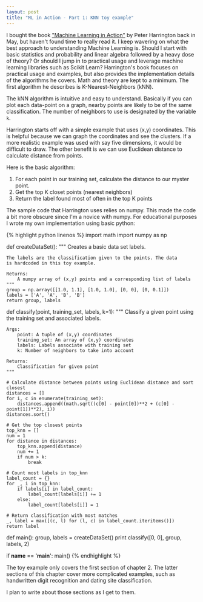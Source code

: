 ```yaml
---
layout: post
title: "ML in Action - Part 1: KNN toy example"
---
```


I bought the book ["Machine Learning in Action"](http://www.manning.com/pharrington/)
by Peter Harrington back in May, but haven't found time to really read it.
I keep wavering on what the best approach to understanding Machine Learning is.
Should I start with basic statistics and probability and linear algebra followed
by a heavy dose of theory? Or should I jump in to practical usage and leverage
machine learning libraries such as Scikit Learn? Harrington's book focuses on
practical usage and examples, but also provides the implementation details of
the algorithms he covers. Math and theory are kept to a minimum. The first
algorithm he describes is K-Nearest-Neighbors (kNN).

The kNN algorithm is intuitive and easy to understand. Basically if you can
plot each data-point on a graph, nearby points are likely to be of the same
classification. The number of neighbors to use is designated by the variable
`k`.

Harrington starts off with a simple example that uses (x,y) coordinates. This is
helpful because we can graph the coordinates and see the clusters. If a more
realistic example was used with say five dimensions, it would be difficult to
draw. The other benefit is we can use Euclidean distance to calculate distance
from points.

Here is the basic algorithm:

1. For each point in our training set, calculate the distance to our myster point.
2. Get the top K closet points (nearest neighbors)
3. Return the label found most of often in the top K points

The sample code that Harrington uses relies on numpy. This made the code a bit
more obscure since I'm a novice with numpy. For educational purposes I wrote my
own implementation using basic python:

{% highlight python linenos %}
import math
import numpy as np


def createDataSet():
    """
    Creates a basic data set labels.

    The labels are the classification given to the points. The data
    is hardcoded in this toy example.

    Returns:
        A numpy array of (x,y) points and a corresponding list of labels
    """
    group = np.array([[1.0, 1.1], [1.0, 1.0], [0, 0], [0, 0.1]])
    labels = ['A', 'A', 'B', 'B']
    return group, labels


def classify(point, training_set, labels, k=1):
    """
    Classify a given point using the training set and associated labels.

    Args:
        point: A tuple of (x,y) coordinates
        training_set: An array of (x,y) coordinates
        labels: Labels associate with training set
        k: Number of neighbors to take into account

    Returns:
        Classification for given point
    """

    # Calculate distance between points using Euclidean distance and sort closest
    distances = []
    for i, c in enumerate(training_set):
        distances.append((math.sqrt((c[0] - point[0])**2 + (c[0] - point[1])**2), i))
    distances.sort()

    # Get the top closest points
    top_knn = []
    num = 1
    for distance in distances:
        top_knn.append(distance)
        num += 1
        if num > k:
            break

    # Count most labels in top_knn
    label_count = {}
    for _, i in top_knn:
        if labels[i] in label_count:
            label_count[labels[i]] += 1
        else:
            label_count[labels[i]] = 1

    # Return classification with most matches
    _, label = max([(c, l) for (l, c) in label_count.iteritems()])
    return label


def main():
    group, labels = createDataSet()
    print classify([0, 0], group, labels, 2)


if __name__ == '__main__':
    main()
{% endhighlight %}

The toy example only covers the first section of chapter 2. The latter sections of this chapter
cover more complicated examples, such as handwritten digit recognition and
dating site classification.

I plan to write about those sections as I get to them.

